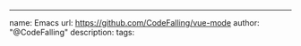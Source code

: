 ---
name: Emacs
url: https://github.com/CodeFalling/vue-mode
author: "@CodeFalling"
description: 
tags: